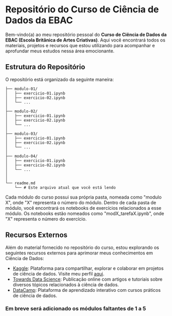 # Repositório do Curso de Ciência de Dados da EBAC

Bem-vindo(a) ao meu repositório pessoal do **Curso de Ciência de Dados da EBAC (Escola Britânica de Artes Criativas)**. Aqui você encontrará todos os materiais, projetos e recursos que estou utilizando para acompanhar e aprofundar meus estudos nessa área emocionante.

## Estrutura do Repositório

O repositório está organizado da seguinte maneira:

```
├── modulo-01/
│   ├── exercicio-01.ipynb
│   ├── exercicio-02.ipynb
│   └── ...
│
├── modulo-02/
│   ├── exercicio-01.ipynb
│   ├── exercicio-02.ipynb
│   └── ...
│
├── modulo-03/
│   ├── exercicio-01.ipynb
│   ├── exercicio-02.ipynb
│   └── ...
│
├── modulo-04/
│   ├── exercicio-01.ipynb
│   ├── exercicio-02.ipynb
│   └── ...
│
│
└── readme.md
    └── # Este arquivo atual que você está lendo
```

Cada módulo do curso possui sua própria pasta, nomeada como "modulo X", onde "X" representa o número do módulo. Dentro de cada pasta de módulo, você encontrará os notebooks de exercícios relacionados a esse módulo. Os notebooks estão nomeados como "modX_tarefaX.ipynb", onde "X" representa o número do exercício.

## Recursos Externos

Além do material fornecido no repositório do curso, estou explorando os seguintes recursos externos para aprimorar meus conhecimentos em Ciência de Dados:

- [Kaggle](https://www.kaggle.com/): Plataforma para compartilhar, explorar e colaborar em projetos de ciência de dados. Visite meu perfil [aqui](https://www.kaggle.com/senhoreko).
- [Towards Data Science](https://towardsdatascience.com/): Publicação online com artigos e tutoriais sobre diversos tópicos relacionados à ciência de dados.
- [DataCamp](https://www.datacamp.com/): Plataforma de aprendizado interativo com cursos práticos de ciência de dados.




### Em breve será adicionado os módulos faltantes de 1 a 5
